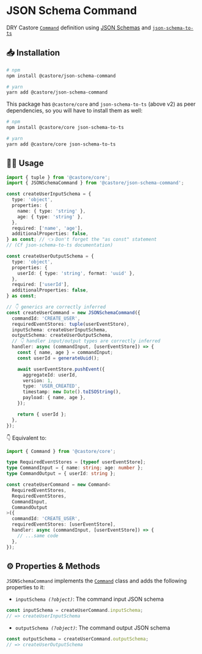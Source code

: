 # JSON Schema Command

DRY Castore [`Command`](https://github.com/castore-dev/castore/#-commands) definition using [JSON Schemas](http://json-schema.org/understanding-json-schema/reference/index.html) and [`json-schema-to-ts`](https://github.com/ThomasAribart/json-schema-to-ts)

## 📥 Installation

```bash
# npm
npm install @castore/json-schema-command

# yarn
yarn add @castore/json-schema-command
```

This package has `@castore/core` and `json-schema-to-ts` (above v2) as peer dependencies, so you will have to install them as well:

```bash
# npm
npm install @castore/core json-schema-to-ts

# yarn
yarn add @castore/core json-schema-to-ts
```

## 👩‍💻 Usage

```ts
import { tuple } from '@castore/core';
import { JSONSchemaCommand } from '@castore/json-schema-command';

const createUserInputSchema = {
  type: 'object',
  properties: {
    name: { type: 'string' },
    age: { type: 'string' },
  },
  required: ['name', 'age'],
  additionalProperties: false,
} as const; // 👈 Don't forget the "as const" statement
// (Cf json-schema-to-ts documentation)

const createUserOutputSchema = {
  type: 'object',
  properties: {
    userId: { type: 'string', format: 'uuid' },
  },
  required: ['userId'],
  additionalProperties: false,
} as const;

// 👇 generics are correctly inferred
const createUserCommand = new JSONSchemaCommand({
  commandId: 'CREATE_USER',
  requiredEventStores: tuple(userEventStore),
  inputSchema: createUserInputSchema,
  outputSchema: createUserOutputSchema,
  // 👇 handler input/output types are correctly inferred
  handler: async (commandInput, [userEventStore]) => {
    const { name, age } = commandInput;
    const userId = generateUuid();

    await userEventStore.pushEvent({
      aggregateId: userId,
      version: 1,
      type: 'USER_CREATED',
      timestamp: new Date().toISOString(),
      payload: { name, age },
    });

    return { userId };
  },
});
```

👇 Equivalent to:

```ts
import { Command } from '@castore/core';

type RequiredEventStores = [typeof userEventStore];
type CommandInput = { name: string; age: number };
type CommandOutput = { userId: string };

const createUserCommand = new Command<
  RequiredEventStores,
  RequiredEventStores,
  CommandInput,
  CommandOutput
>({
  commandId: 'CREATE_USER',
  requiredEventStores: [userEventStore],
  handler: async (commandInput, [userEventStore]) => {
    // ...same code
  },
});
```

## ⚙️ Properties & Methods

`JSONSchemaCommand` implements the [`Command`](https://github.com/castore-dev/castore/#-commands) class and adds the following properties to it:

- <code>inputSchema <i>(?object)</i></code>: The command input JSON schema

```ts
const inputSchema = createUserCommand.inputSchema;
// => createUserInputSchema
```

- <code>outputSchema <i>(?object)</i></code>: The command output JSON schema

```ts
const outputSchema = createUserCommand.outputSchema;
// => createUserOutputSchema
```
